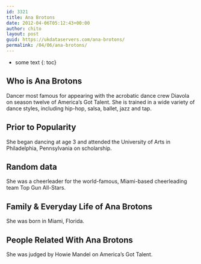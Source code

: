 ```yaml
---
id: 3321
title: Ana Brotons
date: 2012-04-06T05:12:43+00:00
author: chito
layout: post
guid: https://ukdataservers.com/ana-brotons/
permalink: /04/06/ana-brotons/
---
```


* some text
{: toc}
          
          
## Who is  Ana Brotons
                  
                  
                  
Dancer most famous for appearing with the acrobatic dance crew Diavola on season twelve of America&#8217;s Got Talent. She is trained in a wide variety of dance styles, including hip-hop, salsa, ballet, jazz and tap. 
                  
                
                
                
## Prior to Popularity 
                  
                  
                  
She began dancing at age 3 and attended the University of Arts in Philadelphia, Pennsylvania on scholarship. 
                  
                
                
                
## Random data 
                  
                  
                  
She was a cheerleader for the world-famous, Miami-based cheerleading team Top Gun All-Stars.
                  
                
                
                
## Family & Everyday Life of Ana Brotons
                  
                  
                  
She was born in Miami, Florida. 
                  
                
                
                
## People Related With  Ana Brotons
                  
                  
                  
She was judged by Howie Mandel on America&#8217;s Got Talent.
                  
                
              
            
          
          
          
    
    
  
